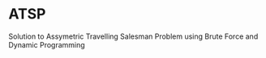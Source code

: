 # ATSP
Solution to Assymetric Travelling Salesman Problem using Brute Force and Dynamic Programming
